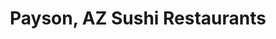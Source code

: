 ---
layout: city
title: Payson, AZ Sushi Restaurants
permalink: /arizona/payson/
stateAbbr: AZ
stateName: Arizona
cityName: Payson

---